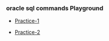 ### oracle sql commands Playground

- [Practice-1](https://docs.google.com/document/d/1q2A-i1WVMR61TtCjydIHPm-jBjBI1w2cKbXT7UE_DSs/edit?usp=sharing)

- [Practice-2](https://docs.google.com/document/d/112NmLYn0cE4sDuDs-yEhX-pnw4-HZuHi3JH1sZ6dpSA/edit?usp=sharing)